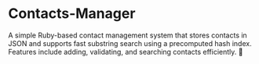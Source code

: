 # Contacts-Manager
A simple Ruby-based contact management system that stores contacts in JSON and supports fast substring search using a precomputed hash index. Features include adding, validating, and searching contacts efficiently. 🚀
